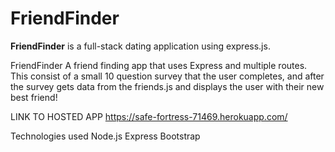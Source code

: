 # FriendFinder
**FriendFinder** is a full-stack dating application using express.js.

FriendFinder
A friend finding app that uses Express and multiple routes. 
This consist of a small 10 question survey that the user completes, and after the survey gets data from the friends.js and displays the user with their new best friend!

LINK TO HOSTED APP
https://safe-fortress-71469.herokuapp.com/

Technologies used
Node.js
Express 
Bootstrap

